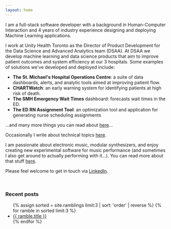 ```yaml
---
layout: home
---
```


I am a full-stack software developer with a background in Human-Computer Interaction and 4 years of industry experience designing and deploying Machine Learning applications.

I work at Unity Health Toronto as the Director of Product Development for the Data Science and Advanced Analytics team (DSAA). At DSAA we develop machine learning and data science products that aim to improve patient outcomes and system efficiency at our 3 hospitals. Some examples of solutions we've developed and deployed include:
- **The St. Michael's Hospital Operations Centre**: a suite of data dashboards, alerts, and analytic tools aimed at improving patient flow.
- **CHARTWatch**: an early warning system for identifying patients at high risk of death.
- **The SMH Emergency Wait Times** dashboard: forecasts wait times in the ED.
- **The ED RN Assignment Tool**: an optimization tool and application for generating nurse scheduling assignments

...and many more things you can read about [here](https://lks-chart.github.io/blog/)...

Occasionally I write about technical topics [here](projects).

I am passionate about electronic music, modular synthesizers, and enjoy creating new experimental software for music performance (and sometimes I also get around to actually performing with it...). You can read more about that stuff [here](music). 

Please feel welcome to get in touch via [LinkedIn](https://www.linkedin.com/in/jamie-beverley-2a221695/).


<br/>

<h3>Recent posts</h3>
<ul>
  {% assign sorted = site.ramblings limit:3 | sort: 'order' | reverse  %}
  {% for ramble in sorted limit:3 %}
    <li>
      <a href="{{  ramble.url | relative_url  }}">{{ ramble.title }}</a>
    </li>
  {% endfor %}
</ul>